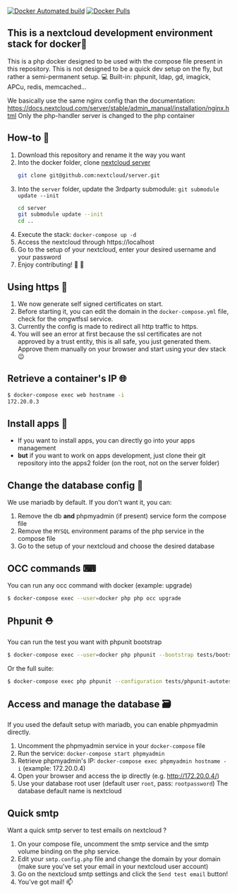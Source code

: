 [![Docker Automated build](https://img.shields.io/docker/automated/skjnldsv/nextcloud-dev.svg?style=flat-square)](https://hub.docker.com/r/skjnldsv/nextcloud-dev/) [![Docker Pulls](https://img.shields.io/docker/pulls/skjnldsv/nextcloud-dev.svg?style=flat-square)](https://hub.docker.com/r/skjnldsv/nextcloud-dev/)


## This is a nextcloud development environment stack for docker🚀

This is a php docker designed to be used with the compose file present in this repository.
This is not designed to be a quick dev setup on the fly, but rather a semi-permanent setup. 💻
Built-in: phpunit, ldap, gd, imagick, APCu, redis, memcached...

We basically use the same nginx config than the documentation: https://docs.nextcloud.com/server/stable/admin_manual/installation/nginx.html
Only the php-handler server is changed to the php container

## How-to 🤔

1. Download this repository and rename it the way you want
2. Into the docker folder, clone [nextcloud server](https://github.com/nextcloud/server)
   ```sh
   git clone git@github.com:nextcloud/server.git
   ```
3. Into the `server` folder, update the 3rdparty submodule: `git submodule update --init`
   ```sh
   cd server
   git submodule update --init
   cd ..
   ```
4. Execute the stack: `docker-compose up -d`
5. Access the nextcloud through https://localhost
6. Go to the setup of your nextcloud, enter your desired username and your password
7. Enjoy contributing! 🥂 🎉 

## Using https 🔐
1. We now generate self signed certificates on start.
2. Before starting it, you can edit the domain in the `docker-compose.yml` file, check for the omgwtfssl service.
3. Currently the config is made to redirect all http traffic to https.
4. You will see an error at first because the ssl certificates are not approved by a trust entity, this is all safe, you just generated them. Approve them manually on your browser and start using your dev stack :wink:

## Retrieve a container's IP 🌐
```sh
$ docker-compose exec web hostname -i
172.20.0.3
```

## Install apps 👾
- If you want to install apps, you can directly go into your apps management
- **but** if you want to work on apps development, just clone their git repository into the apps2 folder (on the root, not on the server folder)

## Change the database config 🙌
We use mariadb by default. If you don't want it, you can:
1. Remove the db **and** phpmyadmin (if present) service form the compose file
2. Remove the `MYSQL` environment params of the php service in the compose file
3. Go to the setup of your nextcloud and choose the desired database

## OCC commands ⌨
You can run any occ command with docker (example: upgrade)
```sh
$ docker-compose exec --user=docker php php occ upgrade
```

## Phpunit ⛑
You can run the test you want with phpunit bootstrap
```sh
$ docker-compose exec --user=docker php phpunit --bootstrap tests/bootstrap.php tests/Core/Controller/ClientFlowLoginControllerTest.php
```
Or the full suite:
```sh
$ docker-compose exec php phpunit --configuration tests/phpunit-autotest.xml
```
## Access and manage the database 🗃
If you used the default setup with mariadb, you can enable phpmyadmin directly.
1. Uncomment the phpmyadmin service in your `docker-compose` file
2. Run the service: `docker-compose start phpmyadmin`
3. Retrieve phpmyadmin's IP: `docker-compose exec phpmyadmin hostname -i` (example: 172.20.0.4)
4. Open your browser and access the ip directly (e.g. http://172.20.0.4/)
5. Use your database root user (default user `root`, pass: `rootpassword`)
   The database default name is nextcloud

## Quick smtp 
Want a quick smtp server to test emails on nextcloud ? 
1. On your compose file, uncomment the smtp service and the smtp volume binding on the php service.
2. Edit your `smtp.config.php` file and change the domain by your domain
   (make sure you've set your email in your nextcloud user account)
3. Go on the nextcloud smtp settings and click the `Send test email` button!
4. You've got mail! 📫
